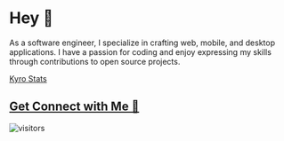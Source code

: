 # Hey 👋
As a software engineer, I specialize in crafting web, mobile, and desktop applications. I have a passion for coding and enjoy expressing my skills through contributions to open source projects.

[Kyro Stats](https://github.com/balaji-kyro)

## [Get Connect with Me 🚀](https://linktr.ee/BalaG)

![visitors](https://visitor-badge.laobi.icu/badge?page_id=balaji-sivasakthi.balaji-sivasakthi) 
